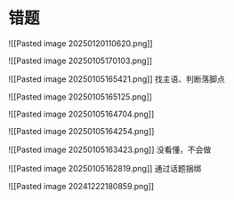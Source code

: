 
# 错题

![[Pasted image 20250120110620.png]]

![[Pasted image 20250105170103.png]]

![[Pasted image 20250105165421.png]]
找主语、判断落脚点

![[Pasted image 20250105165125.png]]

![[Pasted image 20250105164704.png]]

![[Pasted image 20250105164254.png]]

![[Pasted image 20250105163423.png]]
没看懂，不会做

![[Pasted image 20250105162819.png]]
通过话题捆绑

![[Pasted image 20241222180859.png]]

